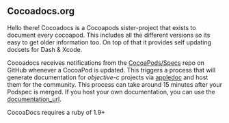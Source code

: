Cocoadocs.org
-------

Hello there! Cocoadocs is a Cocoapods sister-project that exists to document every cocoapod. This includes all the different versions so its easy to get older information too. On top of that it provides self updating docsets for Dash & Xcode.

Cocoadocs receives notifications from the [CocoaPods/Specs](https://github.com/CocoaPods/Specs) repo on GitHub whenever a CocoaPod is updated. This triggers a process that will generate documentation for _objective-c_ projects via [appledoc](http://gentlebytes.com/appledoc/) and host them for the community. This process can take around 15 minutes after your Podspec is merged. If you host your own documentation, you can use the [documentation_url](http://guides.cocoapods.org/syntax/podspec.html#documentation_url).

CocoaDocs requires a ruby of 1.9+
